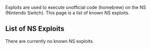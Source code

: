 Exploits are used to execute unofficial code (homebrew) on the NS
(Nintendo Switch). This page is a list of known NS exploits.

## List of NS Exploits

There are currently no known NS exploits.
